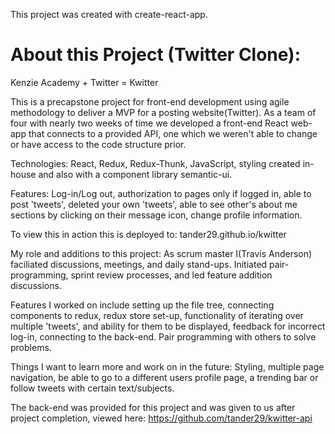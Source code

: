 This project was created with create-react-app.

# About this Project (Twitter Clone):

Kenzie Academy + Twitter = Kwitter

This is a precapstone project for front-end development using agile methodology to deliver a MVP for a posting website(Twitter). As a team of four with nearly two weeks of time we developed a front-end React web-app that connects to a provided API, one which we weren't able to change or have access to the code structure prior.

Technologies:
React, Redux, Redux-Thunk, JavaScript, styling created in-house and also with a component library semantic-ui.

Features:
Log-in/Log out, authorization to pages only if logged in, able to post 'tweets', deleted your own 'tweets', able to see other's about me sections by clicking on their message icon, change profile information.

To view this in action this is deployed to:
tander29.github.io/kwitter

My role and additions to this project:
As scrum master I(Travis Anderson) faciliated discussions, meetings, and daily stand-ups. Initiated pair-programming, sprint review processes, and led feature addition discussions.

Features I worked on include setting up the file tree, connecting components to redux, redux store set-up, functionality of iterating over multiple 'tweets', and ability for them to be displayed, feedback for incorrect log-in, connecting to the back-end. Pair programming with others to solve problems.

Things I want to learn more and work on in the future: Styling, multiple page navigation, be able to go to a different users profile page, a trending bar or follow tweets with certain text/subjects.

The back-end was provided for this project and was given to us after project completion, viewed here:
https://github.com/tander29/kwitter-api
